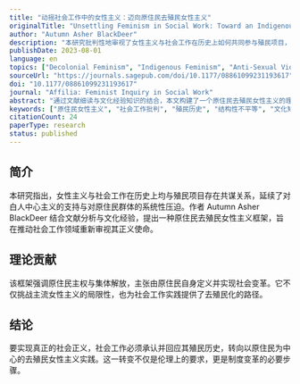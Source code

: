 ```yaml
---
title: "动摇社会工作中的女性主义：迈向原住民去殖民女性主义"
originalTitle: "Unsettling Feminism in Social Work: Toward an Indigenous Decolonial Feminism"
author: "Autumn Asher BlackDeer"
description: "本研究批判性地审视了女性主义与社会工作在历史上如何共同参与殖民项目，并延续白人至上主义的结构性暴力。作者提出一种原住民去殖民女性主义框架，强调社会工作应重新定位其正义目标，以实现原住民的集体解放与主权。"
publishDate: 2023-08-01
language: en
topics: ["Decolonial Feminism", "Indigenous Feminism", "Anti-Sexual Violence"]
sourceUrl: "https://journals.sagepub.com/doi/10.1177/08861099231193617"
doi: "10.1177/08861099231193617"
journal: "Affilia: Feminist Inquiry in Social Work"
abstract: "通过文献细读与文化经验知识的结合，本文构建了一个原住民去殖民女性主义的理论框架，呼吁社会工作领域进行批判性战略调整，以回应对原住民群体的历史性伤害。"
keywords: ["原住民女性主义", "社会工作批判", "殖民历史", "结构性不平等", "文化知识"]
citationCount: 24
paperType: research
status: published
---
```


## 简介

本研究指出，女性主义与社会工作在历史上均与殖民项目存在共谋关系，延续了对白人中心主义的支持与对原住民群体的系统性压迫。作者 Autumn Asher BlackDeer 结合文献分析与文化经验，提出一种原住民去殖民女性主义框架，旨在推动社会工作领域重新审视其正义使命。

## 理论贡献

该框架强调原住民主权与集体解放，主张由原住民自身定义并实现社会变革。它不仅挑战主流女性主义的局限性，也为社会工作实践提供了去殖民化的路径。

## 结论

要实现真正的社会正义，社会工作必须承认并回应其殖民历史，转向以原住民为中心的去殖民女性主义实践。这一转变不仅是伦理上的要求，更是制度变革的必要步骤。
